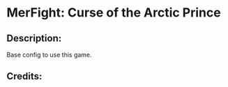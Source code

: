 # MerFight: Curse of the Arctic Prince

## Description: 

Base config to use this game.

## Credits: 



